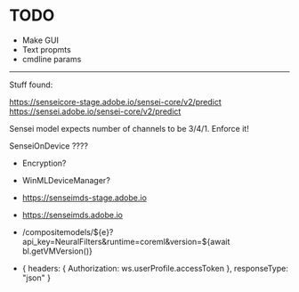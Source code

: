 # TODO

- Make GUI
- Text propmts
- cmdline params

---

Stuff found:

https://senseicore-stage.adobe.io/sensei-core/v2/predict
https://sensei.adobe.io/sensei-core/v2/predict

Sensei model expects number of channels to be 3/4/1. Enforce it!

SenseiOnDevice ????

- Encryption?
- WinMLDeviceManager?

- https://senseimds-stage.adobe.io
- https://senseimds.adobe.io
- /compositemodels/${e}?api_key=NeuralFilters&runtime=coreml&version=${await bl.getVMVersion()}
- { headers: { Authorization: ws.userProfile.accessToken }, responseType: "json" }
